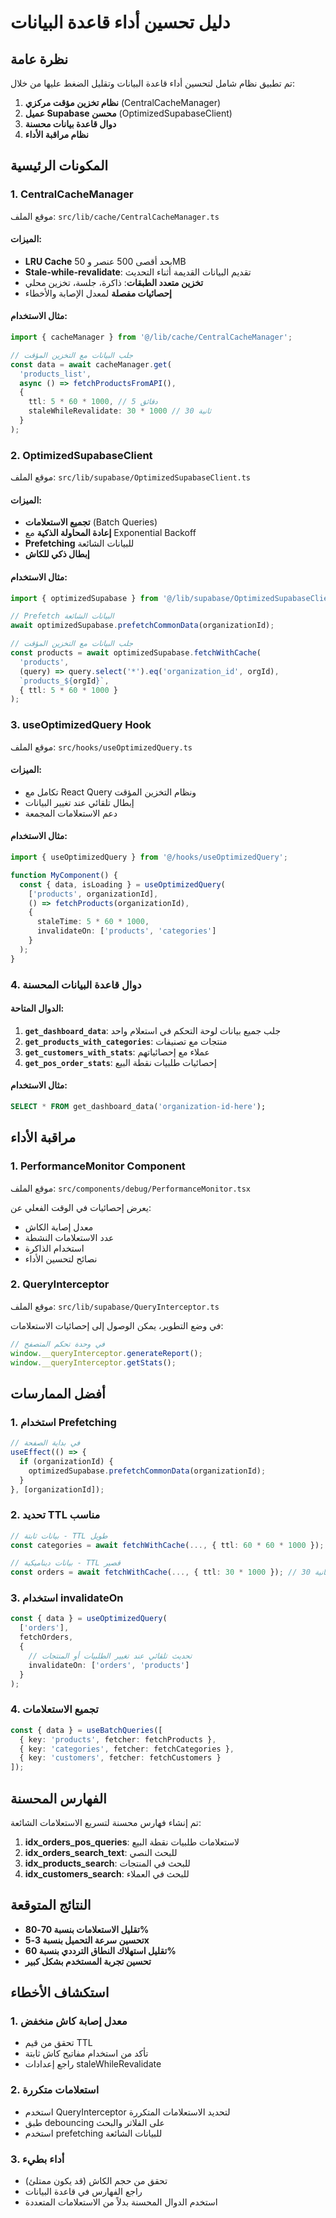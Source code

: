 # دليل تحسين أداء قاعدة البيانات

## نظرة عامة

تم تطبيق نظام شامل لتحسين أداء قاعدة البيانات وتقليل الضغط عليها من خلال:

1. **نظام تخزين مؤقت مركزي** (CentralCacheManager)
2. **عميل Supabase محسن** (OptimizedSupabaseClient)
3. **دوال قاعدة بيانات محسنة**
4. **نظام مراقبة الأداء**

## المكونات الرئيسية

### 1. CentralCacheManager
موقع الملف: `src/lib/cache/CentralCacheManager.ts`

#### الميزات:
- **LRU Cache** بحد أقصى 500 عنصر و 50MB
- **Stale-while-revalidate**: تقديم البيانات القديمة أثناء التحديث
- **تخزين متعدد الطبقات**: ذاكرة، جلسة، تخزين محلي
- **إحصائيات مفصلة** لمعدل الإصابة والأخطاء

#### مثال الاستخدام:
```typescript
import { cacheManager } from '@/lib/cache/CentralCacheManager';

// جلب البيانات مع التخزين المؤقت
const data = await cacheManager.get(
  'products_list',
  async () => fetchProductsFromAPI(),
  { 
    ttl: 5 * 60 * 1000, // 5 دقائق
    staleWhileRevalidate: 30 * 1000 // 30 ثانية
  }
);
```

### 2. OptimizedSupabaseClient
موقع الملف: `src/lib/supabase/OptimizedSupabaseClient.ts`

#### الميزات:
- **تجميع الاستعلامات** (Batch Queries)
- **إعادة المحاولة الذكية** مع Exponential Backoff
- **Prefetching** للبيانات الشائعة
- **إبطال ذكي للكاش**

#### مثال الاستخدام:
```typescript
import { optimizedSupabase } from '@/lib/supabase/OptimizedSupabaseClient';

// Prefetch البيانات الشائعة
await optimizedSupabase.prefetchCommonData(organizationId);

// جلب البيانات مع التخزين المؤقت
const products = await optimizedSupabase.fetchWithCache(
  'products',
  (query) => query.select('*').eq('organization_id', orgId),
  `products_${orgId}`,
  { ttl: 5 * 60 * 1000 }
);
```

### 3. useOptimizedQuery Hook
موقع الملف: `src/hooks/useOptimizedQuery.ts`

#### الميزات:
- تكامل مع React Query ونظام التخزين المؤقت
- إبطال تلقائي عند تغيير البيانات
- دعم الاستعلامات المجمعة

#### مثال الاستخدام:
```typescript
import { useOptimizedQuery } from '@/hooks/useOptimizedQuery';

function MyComponent() {
  const { data, isLoading } = useOptimizedQuery(
    ['products', organizationId],
    () => fetchProducts(organizationId),
    {
      staleTime: 5 * 60 * 1000,
      invalidateOn: ['products', 'categories']
    }
  );
}
```

### 4. دوال قاعدة البيانات المحسنة

#### الدوال المتاحة:
1. **`get_dashboard_data`**: جلب جميع بيانات لوحة التحكم في استعلام واحد
2. **`get_products_with_categories`**: منتجات مع تصنيفات
3. **`get_customers_with_stats`**: عملاء مع إحصائياتهم
4. **`get_pos_order_stats`**: إحصائيات طلبيات نقطة البيع

#### مثال الاستخدام:
```sql
SELECT * FROM get_dashboard_data('organization-id-here');
```

## مراقبة الأداء

### 1. PerformanceMonitor Component
موقع الملف: `src/components/debug/PerformanceMonitor.tsx`

يعرض إحصائيات في الوقت الفعلي عن:
- معدل إصابة الكاش
- عدد الاستعلامات النشطة
- استخدام الذاكرة
- نصائح لتحسين الأداء

### 2. QueryInterceptor
موقع الملف: `src/lib/supabase/QueryInterceptor.ts`

في وضع التطوير، يمكن الوصول إلى إحصائيات الاستعلامات:
```javascript
// في وحدة تحكم المتصفح
window.__queryInterceptor.generateReport();
window.__queryInterceptor.getStats();
```

## أفضل الممارسات

### 1. استخدام Prefetching
```typescript
// في بداية الصفحة
useEffect(() => {
  if (organizationId) {
    optimizedSupabase.prefetchCommonData(organizationId);
  }
}, [organizationId]);
```

### 2. تحديد TTL مناسب
```typescript
// بيانات ثابتة - TTL طويل
const categories = await fetchWithCache(..., { ttl: 60 * 60 * 1000 }); // 1 ساعة

// بيانات ديناميكية - TTL قصير
const orders = await fetchWithCache(..., { ttl: 30 * 1000 }); // 30 ثانية
```

### 3. استخدام invalidateOn
```typescript
const { data } = useOptimizedQuery(
  ['orders'],
  fetchOrders,
  {
    // تحديث تلقائي عند تغيير الطلبيات أو المنتجات
    invalidateOn: ['orders', 'products']
  }
);
```

### 4. تجميع الاستعلامات
```typescript
const { data } = useBatchQueries([
  { key: 'products', fetcher: fetchProducts },
  { key: 'categories', fetcher: fetchCategories },
  { key: 'customers', fetcher: fetchCustomers }
]);
```

## الفهارس المحسنة

تم إنشاء فهارس محسنة لتسريع الاستعلامات الشائعة:

1. **idx_orders_pos_queries**: لاستعلامات طلبيات نقطة البيع
2. **idx_orders_search_text**: للبحث النصي
3. **idx_products_search**: للبحث في المنتجات
4. **idx_customers_search**: للبحث في العملاء

## النتائج المتوقعة

- **تقليل الاستعلامات بنسبة 70-80%**
- **تحسين سرعة التحميل بنسبة 3-5x**
- **تقليل استهلاك النطاق الترددي بنسبة 60%**
- **تحسين تجربة المستخدم بشكل كبير**

## استكشاف الأخطاء

### 1. معدل إصابة كاش منخفض
- تحقق من قيم TTL
- تأكد من استخدام مفاتيح كاش ثابتة
- راجع إعدادات staleWhileRevalidate

### 2. استعلامات متكررة
- استخدم QueryInterceptor لتحديد الاستعلامات المتكررة
- طبق debouncing على الفلاتر والبحث
- استخدم prefetching للبيانات الشائعة

### 3. أداء بطيء
- تحقق من حجم الكاش (قد يكون ممتلئ)
- راجع الفهارس في قاعدة البيانات
- استخدم الدوال المحسنة بدلاً من الاستعلامات المتعددة